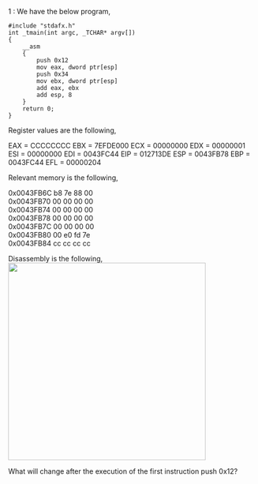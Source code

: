 ---
---


1 : We have the below program,  

```
#include "stdafx.h"
int _tmain(int argc, _TCHAR* argv[])
{
    __asm
    {
        push 0x12
        mov eax, dword ptr[esp]
        push 0x34
        mov ebx, dword ptr[esp]
        add eax, ebx
        add esp, 8
    }
    return 0;
}
```

Register values are the following,

EAX = CCCCCCCC EBX = 7EFDE000 ECX = 00000000 EDX = 00000001 ESI = 00000000 EDI = 0043FC44 EIP = 012713DE ESP = 0043FB78 EBP = 0043FC44 EFL = 00000204

Relevant memory is the following,

0x0043FB6C b8 7e 88 00  
0x0043FB70 00 00 00 00  
0x0043FB74 00 00 00 00  
0x0043FB78 00 00 00 00  
0x0043FB7C 00 00 00 00  
0x0043FB80 00 e0 fd 7e  
0x0043FB84 cc cc cc cc  

Disassembly is the following,  
<img src="" width="400"/>  

What will change after the execution of the first instruction push 0x12?
